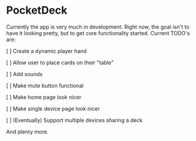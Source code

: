 # PocketDeck
Currently the app is very much in development. Right now, the goal isn't to have it looking pretty, but to get core functionality started.
Current TODO's are:

[ ] Create a dynamic player hand

[ ] Allow user to place cards on their "table"

[ ] Add sounds

[ ] Make mute button functional

[ ] Make home page look nicer

[ ] Make single device page look nicer

[ ] (Eventually) Support multiple devices sharing a deck

And plenty more.
